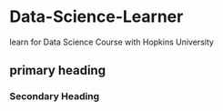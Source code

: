 # Data-Science-Learner
learn for Data Science Course with Hopkins University
## primary heading
### Secondary Heading
